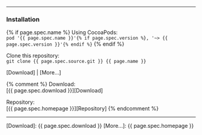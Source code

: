 ----
### Installation
{% if page.spec.name %}
Using CocoaPods:  
`pod '{{ page.spec.name }}'{% if page.spec.version %}, '~> {{ page.spec.version }}'{% endif %}`
{% endif %}

Clone this repository:  
`git clone {{ page.spec.source.git }} {{ page.name }}`

[Download] | [More...]


{% comment %}
Download:  
[{{ page.spec.download }}][Download]

Repository:  
[{{ page.spec.homepage }}][Repository]
{% endcomment %}

----

[Download]: {{ page.spec.download }}
[More...]: {{ page.spec.homepage }} 

